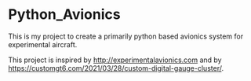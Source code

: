 # Python_Avionics

This is my project to create a primarily python based avionics system for experimental aircraft.

This project is inspired by http://experimentalavionics.com and by https://customgt6.com/2021/03/28/custom-digital-gauge-cluster/.
